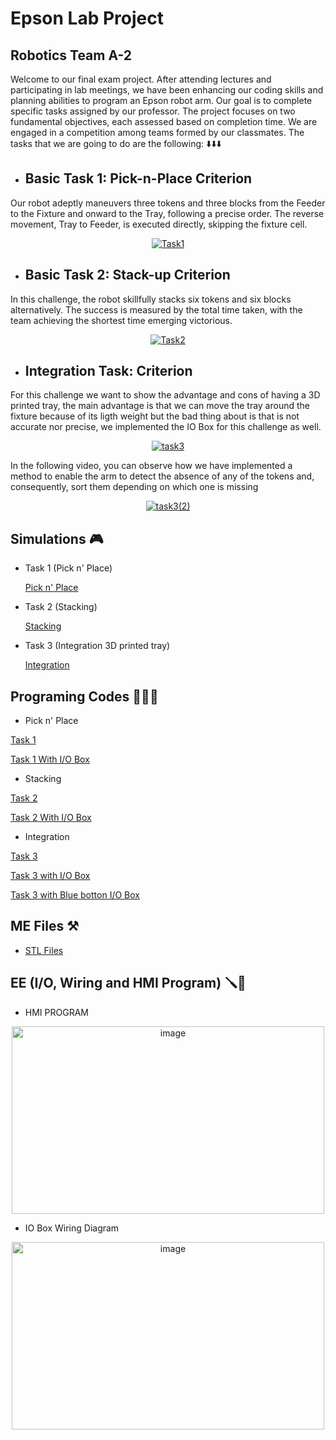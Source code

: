# Epson Lab Project
## Robotics Team A-2 
Welcome to our final exam project. After attending lectures and participating in lab meetings, we have been enhancing our coding skills and planning abilities to program an Epson robot arm. Our goal is to complete specific tasks assigned by our professor. The project focuses on two fundamental objectives, each assessed based on completion time. We are engaged in a competition among teams formed by our classmates. The tasks that we are going to do are the following: ⬇️⬇️⬇️

* ## Basic Task 1: Pick-n-Place Criterion
Our robot adeptly maneuvers three tokens and three blocks from the Feeder to the Fixture and onward to the Tray, following a precise order. The reverse movement, Tray to Feeder, is executed directly, skipping the fixture cell.

<p align="center">
  <a href="https://www.youtube.com/watch?v=mE50_5XhfIs">
    <img src="https://img.youtube.com/vi/mE50_5XhfIs/0.jpg" alt="Task1">
  </a>
</p>


* ## Basic Task 2: Stack-up Criterion
In this challenge, the robot skillfully stacks six tokens and six blocks alternatively. The success is measured by the total time taken, with the team achieving the shortest time emerging victorious.

<p align="center">
  <a href="https://www.youtube.com/watch?v=pTWxLXmQEvM">
    <img src="https://img.youtube.com/vi/pTWxLXmQEvM/0.jpg" alt="Task2">
  </a>
</p>

* ## Integration Task: Criterion
For this challenge we want to show the advantage and cons of having a 3D printed tray, the main advantage is that we can move the tray around the fixture because of its ligth weight but the bad thing about is that is not accurate nor precise, we implemented the IO Box for this challenge as well.

<p align="center">
  <a href="https://www.youtube.com/watch?v=Ddgq2x1nr8A">
    <img src="https://img.youtube.com/vi/Ddgq2x1nr8A/0.jpg" alt="task3">
  </a>
</p>

In the following video, you can observe how we have implemented a method to enable the arm to detect the absence of any of the tokens and, consequently, sort them depending on which one is missing

<p align="center">
  <a href="https://www.youtube.com/watch?v=M23mgL0diwQ">
    <img src="https://img.youtube.com/vi/M23mgL0diwQ/0.jpg" alt="task3(2)">
  </a>
</p>

## Simulations 🎮
* Task 1 (Pick n' Place)


  [Pick n' Place](https://www.youtube.com/watch?v=sVbbRuXEqnc)


 
* Task 2 (Stacking)


  [Stacking](https://www.youtube.com/watch?v=k44DTTMQ_2I)


* Task 3 (Integration 3D printed tray)

  [Integration](https://youtu.be/m8K3Kds7lEA)

## Programing Codes 👨🏻‍💻 
*  Pick n' Place

  [Task 1](https://github.com/Skylinexs/A-2-Team/blob/main/Pick%20n'%20Place.txt)
  
  [Task 1 With I/O Box](https://github.com/Skylinexs/A-2-Team/blob/main/Pick%20n'%20Place(I%20O%20Box).txt)


*  Stacking

  [Task 2](https://github.com/Skylinexs/A-2-Team/blob/main/Stacking.txt)
 
  [Task 2 With I/O Box](https://github.com/Skylinexs/A-2-Team/blob/main/Stacking%20(I-O%20Box).txt)

*  Integration

  [Task 3](https://github.com/Skylinexs/A-2-Team/blob/main/Integration.txt)

  [Task 3 with I/O Box](https://github.com/Skylinexs/A-2-Team/blob/main/Integration%20(I-O%20Box).txt)

  [Task 3 with Blue botton I/O Box](https://github.com/Skylinexs/A-2-Team/blob/main/Integration%20(I-O%20Box%20Blue%20Botton).txt)


## ME Files ⚒️
* [STL Files](https://github.com/Skylinexs/A-2-Team/tree/main/3D%20Files)
## EE (I/O, Wiring and HMI Program) 🪛🔌
* HMI PROGRAM
  
<p align="center">
  <img src="https://github.com/Skylinexs/A-2-Team/assets/152862499/7e330766-06bc-427e-82fe-484514557a2d" alt="image" width="500" height="300">
</p>

* IO Box Wiring Diagram
  
<p align="center">
 <img src="https://github.com/Skylinexs/A-2-Team/assets/152862499/b9f763cc-bf91-45b0-b7ab-37c07b5655d5" alt="image" width="500" height="300">
</p> 





